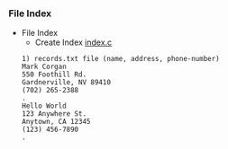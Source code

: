 
### File Index
* File Index
   * Create Index [index.c](https://github.com/csbyun-data/C-Pro/blob/main/chap03/Index/index.c)
   ```
   1) records.txt file (name, address, phone-number)
   Mark Corgan
   550 Foothill Rd.
   Gardnerville, NV 89410
   (702) 265-2388
   .
   Hello World
   123 Anywhere St.
   Anytown, CA 12345
   (123) 456-7890
   .
   
   ```
   
